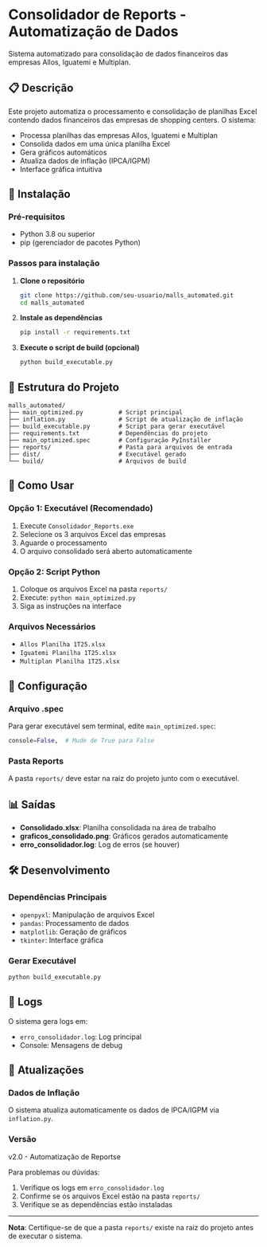 # Consolidador de Reports - Automatização de Dados

Sistema automatizado para consolidação de dados financeiros das empresas Allos, Iguatemi e Multiplan.

## 📋 Descrição

Este projeto automatiza o processamento e consolidação de planilhas Excel contendo dados financeiros das empresas de shopping centers. O sistema:

- Processa planilhas das empresas Allos, Iguatemi e Multiplan
- Consolida dados em uma única planilha Excel
- Gera gráficos automáticos
- Atualiza dados de inflação (IPCA/IGPM)
- Interface gráfica intuitiva

## 🚀 Instalação

### Pré-requisitos
- Python 3.8 ou superior
- pip (gerenciador de pacotes Python)

### Passos para instalação

1. **Clone o repositório**
   ```bash
   git clone https://github.com/seu-usuario/malls_automated.git
   cd malls_automated
   ```

2. **Instale as dependências**
   ```bash
   pip install -r requirements.txt
   ```

3. **Execute o script de build (opcional)**
   ```bash
   python build_executable.py
   ```

## 📁 Estrutura do Projeto

```
malls_automated/
├── main_optimized.py          # Script principal
├── inflation.py               # Script de atualização de inflação
├── build_executable.py        # Script para gerar executável
├── requirements.txt           # Dependências do projeto
├── main_optimized.spec        # Configuração PyInstaller
├── reports/                   # Pasta para arquivos de entrada
├── dist/                      # Executável gerado
└── build/                     # Arquivos de build
```

## 🎯 Como Usar

### Opção 1: Executável (Recomendado)
1. Execute `Consolidador_Reports.exe`
2. Selecione os 3 arquivos Excel das empresas
3. Aguarde o processamento
4. O arquivo consolidado será aberto automaticamente

### Opção 2: Script Python
1. Coloque os arquivos Excel na pasta `reports/`
2. Execute: `python main_optimized.py`
3. Siga as instruções na interface

### Arquivos Necessários
- `Allos Planilha 1T25.xlsx`
- `Iguatemi Planilha 1T25.xlsx`
- `Multiplan Planilha 1T25.xlsx`

## 🔧 Configuração

### Arquivo .spec
Para gerar executável sem terminal, edite `main_optimized.spec`:
```python
console=False,  # Mude de True para False
```

### Pasta Reports
A pasta `reports/` deve estar na raiz do projeto junto com o executável.

## 📊 Saídas

- **Consolidado.xlsx**: Planilha consolidada na área de trabalho
- **graficos_consolidado.png**: Gráficos gerados automaticamente
- **erro_consolidador.log**: Log de erros (se houver)

## 🛠️ Desenvolvimento

### Dependências Principais
- `openpyxl`: Manipulação de arquivos Excel
- `pandas`: Processamento de dados
- `matplotlib`: Geração de gráficos
- `tkinter`: Interface gráfica

### Gerar Executável
```bash
python build_executable.py
```

## 📝 Logs

O sistema gera logs em:
- `erro_consolidador.log`: Log principal
- Console: Mensagens de debug

## 🔄 Atualizações

### Dados de Inflação
O sistema atualiza automaticamente os dados de IPCA/IGPM via `inflation.py`.

### Versão
v2.0 - Automatização de Reportse

Para problemas ou dúvidas:
1. Verifique os logs em `erro_consolidador.log`
2. Confirme se os arquivos Excel estão na pasta `reports/`
3. Verifique se as dependências estão instaladas

---

**Nota**: Certifique-se de que a pasta `reports/` existe na raiz do projeto antes de executar o sistema. 
